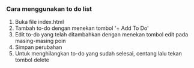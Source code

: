### Cara menggunakan to do list

1. Buka file index.html 
2. Tambah to-do dengan menekan tombol '+ Add To Do'
3. Edit to-do yang telah ditambahkan dengan menekan tombol edit pada masing-masing poin
4. Simpan perubahan
5. Untuk menghilangkan to-do yang sudah selesai, centang lalu tekan tombol delete